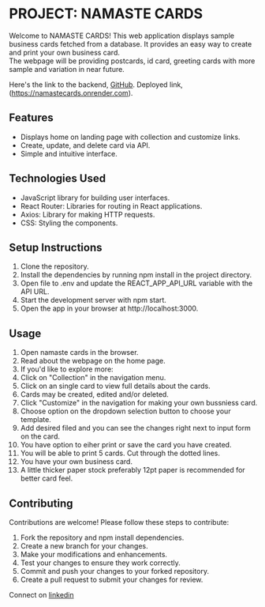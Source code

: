 # PROJECT: NAMASTE CARDS

Welcome to NAMASTE CARDS! This web application displays sample business cards fetched from a database. It provides an easy way to create and print your own business card.  
    The webpage will be providing postcards, id card, greeting cards with more sample and variation in near future.

Here's the link to the backend, [GitHub](https://github.com/teegrg/namastecards).
Deployed link, (https://namastecards.onrender.com).


## Features

- Displays home on landing page with collection and customize links.
- Create, update, and delete card via API.
- Simple and intuitive interface.

## Technologies Used

- JavaScript library for building user interfaces.
- React Router: Libraries for routing in React applications.
- Axios: Library for making HTTP requests.
- CSS: Styling the components.

## Setup Instructions

1. Clone the repository.
2. Install the dependencies by running npm install in the project directory.
3. Open file to .env and update the REACT_APP_API_URL variable with the API URL.
4. Start the development server with npm start.
5. Open the app in your browser at http://localhost:3000.

## Usage

1. Open namaste cards in the browser.
2. Read about the webpage on the home page.
3. If you'd like to explore more:
4. Click on "Collection" in the navigation menu.
5. Click on an single card to view full details about the cards.
6. Cards may be created, edited and/or deleted. 
7. Click "Customize" in the navigation for making your own bussniess card.
8. Choose option on the dropdown selection button to choose your template.
9. Add desired filed and you can see the changes right next to input form on the card.
10. You have option to eiher print or save the card you have created.
11. You will be able to print 5 cards. Cut through the dotted lines.
12. You have your own business card.
13. A little thicker paper stock preferably 12pt paper is recommended for better card feel.

## Contributing
Contributions are welcome! Please follow these steps to contribute:

1. Fork the repository and npm install dependencies.
2. Create a new branch for your changes.
3. Make your modifications and enhancements.
4. Test your changes to ensure they work correctly.
5. Commit and push your changes to your forked repository.
6. Create a pull request to submit your changes for review.


Connect on [linkedin](https://www.linkedin.com/in/tsheringgurungny)
